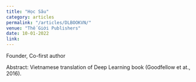 ```yaml
---
title: "Học Sâu"
category: articles
permalink: "/articles/DLBOOKVN/"
venue: "Thế Giới Publishers"
date: 10-01-2022
link:
---
```

[comment]: <>
Founder, Co-first author

Abstract: Vietnamese translation of Deep Learning book (Goodfellow et at., 2016). 
